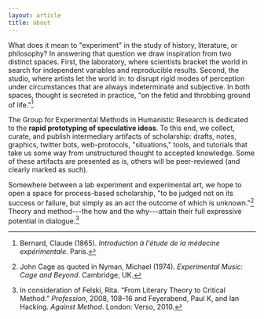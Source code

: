 ```yaml
---
layout: article
title: about
---
```


What does it mean to "experiment" in the study of history, literature, or
philosophy? In answering that question we draw inspiration from two distinct
spaces. First, the laboratory, where scientists bracket the world in search
for independent variables and reproducible results. Second, the studio, where
artists let the world in: to disrupt rigid modes of perception under
circumstances that are always indeterminate and subjective. In both spaces,
thought is secreted in practice, "on the fetid and throbbing ground of
life."[^1]

The Group for Experimental Methods in Humanistic Research is dedicated to
the **rapid prototyping of speculative ideas**. To this end, we collect,
curate, and publish intermediary artifacts of scholarship: drafts, notes,
graphics, twitter bots, web-protocols, "situations," tools, and tutorials that
take us some way from unstructured thought to accepted knowledge. Some of
these artifacts are presented as is, others will be peer-reviewed (and clearly
marked as such).

Somewhere between a lab experiment and experimental art, we hope to open a
space for process-based scholarship, "to be judged not on its success or
failure, but simply as an act the outcome of which is unknown."[^2] Theory and
method---the how and the why---attain their full expressive potential in
dialogue.[^3]

[^1]: Bernard, Claude (1865). *Introduction à l'étude de la médecine expérimentale*. Paris.

[^2]: John Cage as quoted in Nyman, Michael (1974). *Experimental Music: Cage and Beyond*.
    Cambridge, UK.

[^3]: In consideration of Felski, Rita. “From Literary Theory to Critical Method.”
    *Profession*, 2008, 108–16 and Feyerabend, Paul K, and Ian Hacking. *Against Method*. London:
Verso, 2010.

